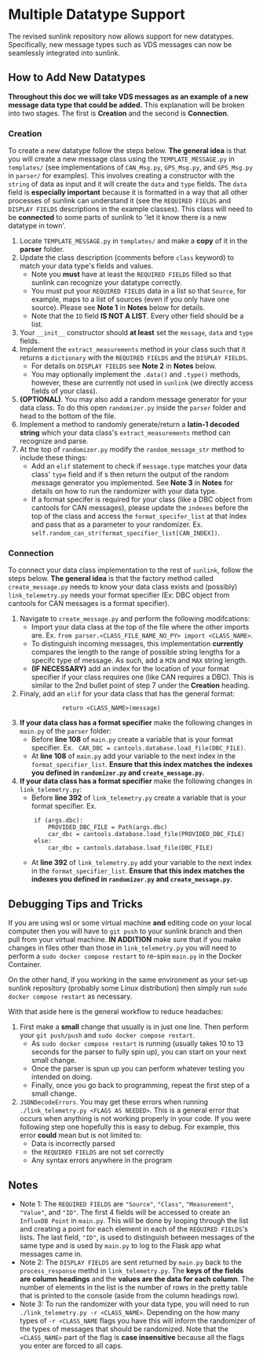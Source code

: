 # Multiple Datatype Support

The revised sunlink repository now allows support for new datatypes. Specifically, new message types such as VDS messages can now be seamlessly integrated into sunlink.

## How to Add New Datatypes

**Throughout this doc we will take VDS messages as an example of a new message data type that could be added.** This explanation will be broken into two stages. The first is **Creation** and the second is **Connection**.

### Creation

To create a new datatype follow the steps below. **The general idea** is that you will create a new message class using the `TEMPLATE_MESSAGE.py` in `templates/` (see implementations of `CAN_Msg.py`, `GPS_Msg.py`, and `GPS_Msg.py` in `parser/` for examples). This involves creating a constructor with the `string` of data as input and it will create the `data` and `type` fields. The `data` field is **especially important** because it is formatted in a way that all other processes of sunlink can understand it (see the `REQUIRED FIELDS` and `DISPLAY FIELDS` descriptions in the example classes). This class will need to be **connected** to some parts of sunlink to 'let it know there is a new datatype in town'.

1. Locate `TEMPLATE_MESSAGE.py` in `templates/` and make a **copy** of it in the **parser** folder.
2. Update the class description (comments before `class` keyword) to match your data type's fields and values.
    - Note you **must** have at least the `REQUIRED FIELDS` filled so that sunlink can recognize your datatype correctly.
    - You must put your `REQUIRED FIELDS` data in a list so that `Source`, for example, maps to a list of sources (even if you only have one source). Please see **Note 1** in **Notes** below for details.
    - Note that the `ID` field **IS NOT A LIST**. Every other field should be a list.
3. Your `__init__` constructor should **at least** set the `message`, `data` and `type` fields.
4. Implement the `extract_measurements` method in your class such that it returns a `dictionary` with the `REQUIRED FIELDS` and the `DISPLAY FIELDS`.
    - For details on `DISPLAY FIELDS` see **Note 2** in **Notes** below.
    - You may optionally implement the `.data()` and `.type()` methods, however, these are currently not used in `sunlink` (we directly access fields of your class).
5. **(OPTIONAL)**. You may also add a random message generator for your data class. To do this open `randomizer.py` inside the `parser` folder and head to the bottom of the file.
6. Implement a method to randomly generate/return a **latin-1 decoded string** which your data class's `extract_measurements` method can recognize and parse.
7. At the top of `randomizer.py` modify the `random_message_str` method to include these things:
    - Add an `elif` statement to check if `message.type` matches your data class' `type` field and if s then return the output of the random message generator you implemented. See **Note 3** in **Notes** for details on how to run the randomizer with your data type.
    - If a format specifer is required for your class (like a DBC object from cantools for CAN messages), please update the `indexes` before the top of the class and access the `format_specifer_list` at that index and pass that as a parameter to your randomizer. Ex. ```self.random_can_str(format_specifier_list[CAN_INDEX])```.

### Connection
To connect your data class implementation to the rest of `sunlink`, follow the steps below. **The general idea** is that the factory method called `create_message.py` needs to know your data class exists and (possibly) `link_telemetry.py` needs your format specifier (Ex: DBC object from cantools for CAN messages is a format specifier). 

1. Navigate to `create_message.py` and perform the following modifcations:
    - Import your data class at the top of the file where the other imports are. Ex. ```from parser.<CLASS_FILE_NAME_NO_PY> import <CLASS_NAME>```.
    - To distinguish incoming messages, this implementation **currently** compares the length to the range of possible string lengths for a specifc type of message. As such, add a `MIN` and `MAX` string length.
    - **(IF NECESSARY)** add an index for the location of your format specifier if your class requires one (like CAN requires a DBC). This is similar to the 2nd bullet point of step 7 under the **Creation** heading.
2. Finaly, add an `elif` for your data class that has the general format:
    ```elif <CLASS_NAME>_LENGTH_MIN <= len(message) <= <CLASS_NAME>_LENGTH_MAX: 
                return <CLASS_NAME>(message)  
    ```
3. **If your data class has a format specifier** make the following changes in `main.py` of the `parser` folder:
    - Before **line 108** of `main.py` create a variable that is your format specifier. Ex. ``` CAR_DBC = cantools.database.load_file(DBC_FILE)```. 
    - At **line 108** of `main.py` add your variable to the next index in the `format_specifier_list`. **Ensure that this index matches the indexes you defined in `randomizer.py` and `create_message.py`.**
4. **If your data class has a format specifier** make the following changes in `link_telemetry.py`:
    - Before **line 392** of `link_telemetry.py` create a variable that is your format specifier. Ex.
    ```     
        if (args.dbc):
            PROVIDED_DBC_FILE = Path(args.dbc)
            car_dbc = cantools.database.load_file(PROVIDED_DBC_FILE)
        else:
            car_dbc = cantools.database.load_file(DBC_FILE)
    
    ```
    - At **line 392** of `link_telemetry.py` add your variable to the next index in the `format_specifier_list`. **Ensure that this index matches the indexes you defined in `randomizer.py` and `create_message.py`.**

## Debugging Tips and Tricks
If you are using wsl or some virtual machine **and** editing code on your local computer then you will have to `git push` to your sunlink branch and then pull from your virtual machine. **IN ADDITION** make sure that if you make changes in files other than those in `link_telemetry.py` you will need to perform a `sudo docker compose restart` to re-spin `main.py` in the Docker Container. 

On the other hand, if you working in the same environment as your set-up sunlink repository (probably some Linux distribution) then simply run `sudo docker compose restart` as necessary.

With that aside here is the general workflow to reduce headaches:
1. First make a **small** change that usually is in just one line. Then perform your `git push/push` and `sudo docker compose restart`. 
    - As `sudo docker compose restart` is running (usually takes 10 to 13 seconds for the parser to fully spin up), you can start on your next small change.
    - Once the parser is spun up you can perform whatever testing you intended on doing.
    - Finally, once you go back to programming, repeat the first step of a small change.
2. `JSONDecodeErrors`. You may get these errors when running `./link_telemetry.py <FLAGS AS NEEDED>`. This is a general error that occurs when anything is not working properly in your code. If you were following step one hopefully this is easy to debug. For example, this error **could** mean but is not limited to:
    - Data is incorrectly parsed
    - the `REQUIRED FIELDS` are not set correctly
    - Any syntax errors anywhere in the program

## Notes
* Note 1: The `REQUIRED FIELDS` are `"Source"`, `"Class"`, `"Measurement"`, `"Value"`, and `"ID"`. The first 4 fields will be accessed to create an `InfluxDB Point` in `main.py`. This will be done by looping through the list and creating a point for each element in each of the `REQUIRED FIELDS`'s lists. The last field, `"ID"`, is used to distinguish between messages of the same type and is used by `main.py` to log to the Flask app what messages came in. 
* Note 2: The `DISPLAY FIELDS` are sent returned by `main.py` back to the `process_response` methd in `link_telemetry.py`. The **keys of the fields are column headings** and the **values are the data for each column**. The number of elements in the list is the number of rows in the pretty table that is printed to the console (aside from the column headings row). 
* Note 3: To run the randomizer with your data type, you will need to run `./link_telemetry.py -r <CLASS_NAME>`. Depending on the how many types of `-r <CLASS_NAME` flags you have this will inform the randomizer of the types of messages that should be randomized. Note that the `<CLASS_NAME>` part of the flag is **case insensitive** because all the flags you enter are forced to all caps.